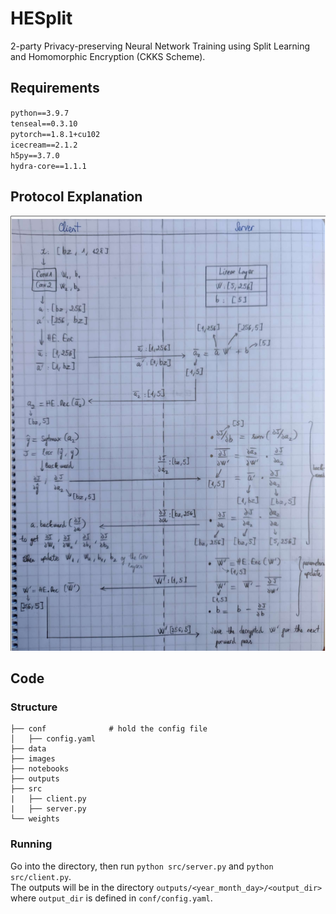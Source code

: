 # HESplit
2-party Privacy-preserving Neural Network Training using Split Learning and Homomorphic Encryption (CKKS Scheme).

## Requirements
`python==3.9.7`  
`tenseal==0.3.10`  
`pytorch==1.8.1+cu102`  
`icecream==2.1.2`  
`h5py==3.7.0`  
`hydra-core==1.1.1`  

## Protocol Explanation
![protocol](./images/protocol.png)

## Code
### Structure
```
├── conf              # hold the config file
│   ├── config.yaml 
├── data  
├── images 
├── notebooks 
├── outputs
├── src  
|   ├── client.py
|   ├── server.py
└── weights
 ```

### Running
Go into the directory, then run `python src/server.py` and `python src/client.py`.  
The outputs will be in the directory `outputs/<year_month_day>/<output_dir>` where `output_dir` is defined in `conf/config.yaml`.
